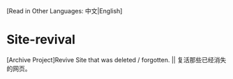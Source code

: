 [Read in Other Languages: 中文|English]

# Site-revival

[Archive Project]Revive Site that was deleted / forgotten. || 复活那些已经消失的网页。

